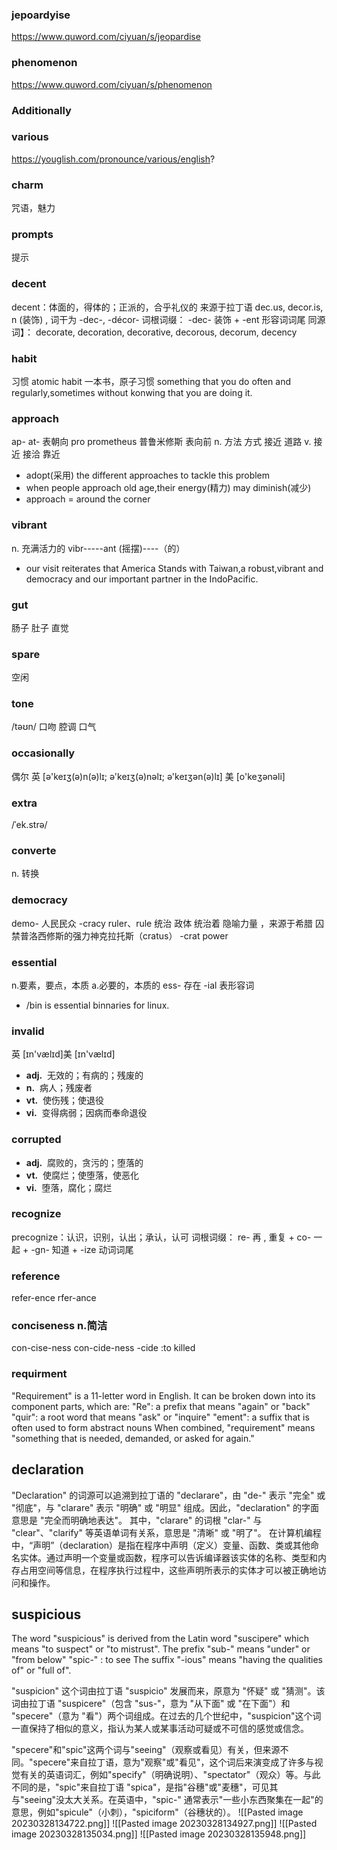 ### jepoardyise

https://www.quword.com/ciyuan/s/jeopardise

### phenomenon

https://www.quword.com/ciyuan/s/phenomenon

### Additionally

### various

https://youglish.com/pronounce/various/english?

### charm

咒语，魅力

### prompts

提示

### decent

decent：体面的，得体的；正派的，合乎礼仪的
来源于拉丁语 dec.us, decor.is, n (装饰) , 词干为 -dec-, -décor-
词根词缀： -dec- 装饰 + -ent 形容词词尾
同源词】： decorate, decoration, decorative, decorous, decorum, decency

### habit

习惯
atomic habit 一本书，原子习惯
something that you do often and regularly,sometimes without konwing that you are doing it.

### approach

ap- at- 表朝向
pro prometheus 普鲁米修斯 表向前
n. 方法 方式 接近 道路
v. 接近 接洽 靠近

- adopt(采用) the different approaches to tackle this problem
- when people approach old age,their energy(精力) may diminish(减少)
- approach = around the corner

### vibrant

n. 充满活力的
vibr-----ant
(摇摆)----（的）

- our visit reiterates that America Stands with Taiwan,a robust,vibrant and democracy and our important partner in the IndoPacific.

### gut

肠子 肚子 直觉

### spare

空闲

### tone

/təʊn/
口吻 腔调 口气

### occasionally

偶尔 英 [ə'keɪʒ(ə)n(ə)lɪ; ə'keɪʒ(ə)nəlɪ; ə'keɪʒən(ə)lɪ] 美 [o'keʒənəli]

### extra

/ˈek.strə/

### converte

n. 转换

### democracy

demo- 人民民众
-cracy ruler、rule 统治 政体 统治着 隐喻力量 ，来源于希腊 囚禁普洛西修斯的强力神克拉托斯（cratus）
-crat power

### essential

n.要素，要点，本质
a.必要的，本质的
ess- 存在
-ial 表形容词

- /bin is essential binnaries for linux.

### invalid

英 [ɪn'vælɪd]美 [ɪn'vælɪd]

- **adj.**  无效的；有病的；残废的
- **n.**  病人；残废者
- **vt.**  使伤残；使退役
- **vi.**  变得病弱；因病而奉命退役

### corrupted

- **adj.**  腐败的，贪污的；堕落的
- **vt.**  使腐烂；使堕落，使恶化
- **vi.**  堕落，腐化；腐烂

### recognize

precognize：认识，识别，认出；承认，认可
词根词缀： re- 再 , 重复 + co- 一起 + -gn- 知道 + -ize 动词词尾

### reference

refer-ence
rfer-ance

### conciseness n.简洁

con-cise-ness
con-cide-ness
-cide :to killed

### requirment
"Requirement" is a 11-letter word in English. It can be broken down into its component parts, which are:
"Re": a prefix that means "again" or "back"
"quir": a root word that means "ask" or "inquire"
"ement": a suffix that is often used to form abstract nouns
When combined, "requirement" means "something that is needed, demanded, or asked for again."

## declaration
"Declaration" 的词源可以追溯到拉丁语的 "declarare"，由 "de-" 表示 "完全" 或 "彻底"，与 "clarare" 表示 "明确" 或 "明显" 组成。因此，"declaration" 的字面意思是 "完全而明确地表达"。
其中，"clarare" 的词根 "clar-" 与 "clear"、"clarify" 等英语单词有关系，意思是 "清晰" 或 "明了"。
在计算机编程中，“声明”（declaration）是指在程序中声明（定义）变量、函数、类或其他命名实体。通过声明一个变量或函数，程序可以告诉编译器该实体的名称、类型和内存占用空间等信息，在程序执行过程中，这些声明所表示的实体才可以被正确地访问和操作。

## suspicious
The word "suspicious" is derived from the Latin word "suscipere" which means "to suspect" or "to mistrust". 
The prefix "sub-" means "under" or "from below" 
"spic-" : to see
The suffix "-ious" means "having the qualities of" or "full of".

"suspicion" 这个词由拉丁语 "suspicio" 发展而来，原意为 "怀疑" 或 "猜测"。该词由拉丁语 "suspicere"（包含 "sus-"，意为 "从下面" 或 "在下面"）和 "specere"（意为 "看"）两个词组成。在过去的几个世纪中，"suspicion"这个词一直保持了相似的意义，指认为某人或某事活动可疑或不可信的感觉或信念。

"specere"和"spic"这两个词与"seeing"（观察或看见）有关，但来源不同。"specere"来自拉丁语，意为"观察"或"看见"，这个词后来演变成了许多与视觉有关的英语词汇，例如"specify"（明确说明）、"spectator"（观众）等。与此不同的是，"spic"来自拉丁语 "spica"，是指"谷穗"或"麦穗"，可见其与"seeing"没太大关系。在英语中，"spic-" 通常表示"一些小东西聚集在一起"的意思，例如"spicule"（小刺），"spiciform"（谷穗状的）。
![[Pasted image 20230328134722.png]]
![[Pasted image 20230328134927.png]]
![[Pasted image 20230328135034.png]]
![[Pasted image 20230328135948.png]]